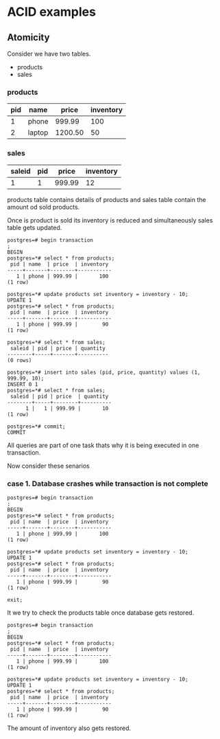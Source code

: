 # ACID examples

## Atomicity

Consider we have two tables.
- products
- sales

### products
|pid|name|price|inventory|
|---|----|-----|---------|
|1 | phone| 999.99 | 100
2 | laptop| 1200.50 | 50

### sales

saleid|pid|price|inventory|
|---|----|---------|----|
1| 1| 999.99 |12

products table contains details of products and sales table contain the amount od sold products.

Once is product is sold its inventory is reduced and simultaneously sales table gets updated.

```
postgres=# begin transaction
;
BEGIN
postgres=*# select * from products;
 pid | name  | price  | inventory 
-----+-------+--------+-----------
   1 | phone | 999.99 |       100
(1 row)

postgres=*# update products set inventory = inventory - 10;
UPDATE 1
postgres=*# select * from products;
 pid | name  | price  | inventory 
-----+-------+--------+-----------
   1 | phone | 999.99 |        90
(1 row)

postgres=*# select * from sales;
 saleid | pid | price | quantity 
--------+-----+-------+----------
(0 rows)

postgres=*# insert into sales (pid, price, quantity) values (1, 999.99, 10);
INSERT 0 1
postgres=*# select * from sales;
 saleid | pid | price  | quantity 
--------+-----+--------+----------
      1 |   1 | 999.99 |       10
(1 row)

postgres=*# commit;
COMMIT
```
All queries are part of one task thats why it is being executed in one transaction.

Now consider these senarios
### case 1. Database crashes while transaction is not complete

```
postgres=# begin transaction
;
BEGIN
postgres=*# select * from products;
 pid | name  | price  | inventory 
-----+-------+--------+-----------
   1 | phone | 999.99 |       100
(1 row)

postgres=*# update products set inventory = inventory - 10;
UPDATE 1
postgres=*# select * from products;
 pid | name  | price  | inventory 
-----+-------+--------+-----------
   1 | phone | 999.99 |        90
(1 row)

exit;
```
It we try to check the products table once database gets restored.

```
postgres=# begin transaction
;
BEGIN
postgres=*# select * from products;
 pid | name  | price  | inventory 
-----+-------+--------+-----------
   1 | phone | 999.99 |       100
(1 row)

postgres=*# update products set inventory = inventory - 10;
UPDATE 1
postgres=*# select * from products;
 pid | name  | price  | inventory 
-----+-------+--------+-----------
   1 | phone | 999.99 |        90
(1 row)
```
The amount of inventory also gets restored.

